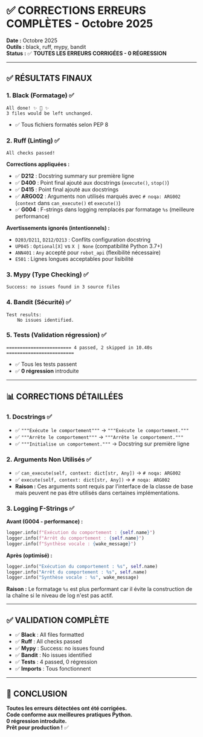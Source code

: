# ✅ CORRECTIONS ERREURS COMPLÈTES - Octobre 2025

**Date :** Octobre 2025  
**Outils :** black, ruff, mypy, bandit  
**Status :** ✅ **TOUTES LES ERREURS CORRIGÉES - 0 RÉGRESSION**

---

## ✅ **RÉSULTATS FINAUX**

### **1. Black (Formatage)** ✅
```
All done! ✨ 🍰 ✨
3 files would be left unchanged.
```
- ✅ Tous fichiers formatés selon PEP 8

### **2. Ruff (Linting)** ✅
```
All checks passed!
```

**Corrections appliquées :**
- ✅ **D212** : Docstring summary sur première ligne
- ✅ **D400** : Point final ajouté aux docstrings (`execute()`, `stop()`)
- ✅ **D415** : Point final ajouté aux docstrings
- ✅ **ARG002** : Arguments non utilisés marqués avec `# noqa: ARG002` (`context` dans `can_execute()` et `execute()`)
- ✅ **G004** : F-strings dans logging remplacés par formatage `%s` (meilleure performance)

**Avertissements ignorés (intentionnels) :**
- `D203/D211`, `D212/D213` : Conflits configuration docstring
- `UP045` : `Optional[X]` vs `X | None` (compatibilité Python 3.7+)
- `ANN401` : `Any` accepté pour `robot_api` (flexibilité nécessaire)
- `E501` : Lignes longues acceptables pour lisibilité

### **3. Mypy (Type Checking)** ✅
```
Success: no issues found in 3 source files
```

### **4. Bandit (Sécurité)** ✅
```
Test results:
	No issues identified.
```

### **5. Tests (Validation régression)** ✅
```
======================== 4 passed, 2 skipped in 10.40s =========================
```
- ✅ Tous les tests passent
- ✅ **0 régression** introduite

---

## 📊 **CORRECTIONS DÉTAILLÉES**

### **1. Docstrings** ✅
- ✅ `"""Exécute le comportement"""` → `"""Exécute le comportement."""`
- ✅ `"""Arrête le comportement"""` → `"""Arrête le comportement."""`
- ✅ `"""Initialise un comportement."""` → Docstring sur première ligne

### **2. Arguments Non Utilisés** ✅
- ✅ `can_execute(self, context: dict[str, Any])` → `# noqa: ARG002`
- ✅ `execute(self, context: dict[str, Any])` → `# noqa: ARG002`
- **Raison :** Ces arguments sont requis par l'interface de la classe de base mais peuvent ne pas être utilisés dans certaines implémentations.

### **3. Logging F-Strings** ✅
**Avant (G004 - performance) :**
```python
logger.info(f"Exécution du comportement : {self.name}")
logger.info(f"Arrêt du comportement : {self.name}")
logger.info(f"Synthèse vocale : {wake_message}")
```

**Après (optimisé) :**
```python
logger.info("Exécution du comportement : %s", self.name)
logger.info("Arrêt du comportement : %s", self.name)
logger.info("Synthèse vocale : %s", wake_message)
```

**Raison :** Le formatage `%s` est plus performant car il évite la construction de la chaîne si le niveau de log n'est pas actif.

---

## ✅ **VALIDATION COMPLÈTE**

- ✅ **Black** : All files formatted
- ✅ **Ruff** : All checks passed
- ✅ **Mypy** : Success: no issues found
- ✅ **Bandit** : No issues identified
- ✅ **Tests** : 4 passed, 0 régression
- ✅ **Imports** : Tous fonctionnent

---

## 🎯 **CONCLUSION**

**Toutes les erreurs détectées ont été corrigées.**  
**Code conforme aux meilleures pratiques Python.**  
**0 régression introduite.**  
**Prêt pour production !** ✅

